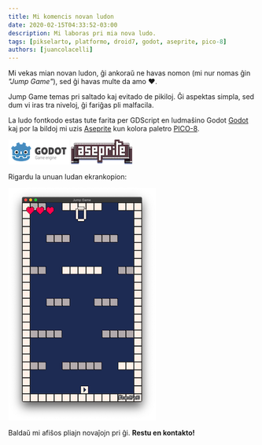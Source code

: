 ```yaml
---
title: Mi komencis novan ludon
date: 2020-02-15T04:33:52-03:00
description: Mi laboras pri mia nova ludo.
tags: [pikselarto, platformo, droid7, godot, aseprite, pico-8]
authors: [juancolacelli]
---
```


Mi vekas mian novan ludon, ĝi ankoraŭ ne havas nomon (mi nur nomas ĝin _"Jump Game"_), sed ĝi havas multe da amo ♥.

Jump Game temas pri saltado kaj evitado de pikiloj. Ĝi aspektas simpla, sed dum vi iras tra niveloj, ĝi fariĝas pli malfacila.

La ludo fontkodo estas tute farita per GDScript en ludmaŝino Godot [Godot](https://godotengine.org) kaj por la bildoj mi uzis [Aseprite](https://aseprite.org/) kun kolora paletro [PICO-8](https://lospec.com/palette-list/pico-8).

[![Godot](godot.png)](https://godotengine.org) [![Aseprite](aseprite.png)](https://aseprite.org)

Rigardu la unuan ludan ekrankopion:

![Luda ekrankopio](screenshot.png)

Baldaŭ mi afiŝos pliajn novaĵojn pri ĝi. **Restu en kontakto!**
